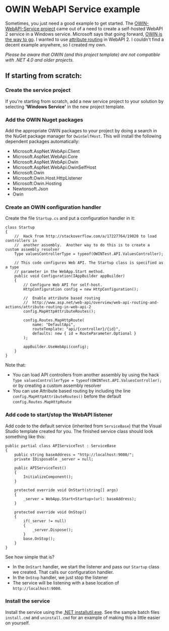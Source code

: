 OWIN WebAPI Service example
===========================

Sometimes, you just need a good example to get started.  The [OWIN-WebAPI-Service project](https://github.com/danesparza/OWIN-WebAPI-Service) came out of a need to create a self-hosted WebAPI 2 service in a Windows service.  Microsoft says that going forward, [OWIN is the way to go](http://www.asp.net/web-api/overview/hosting-aspnet-web-api/self-host-a-web-api).  I wanted to use [attribute routing](http://www.asp.net/web-api/overview/web-api-routing-and-actions/attribute-routing-in-web-api-2) in WebAPI 2.  I couldn't find a decent example anywhere, so I created my own. 

*Please be aware that OWIN (and this project template) are not compatible with .NET 4.0 and older projects.* 

## If starting from scratch:

### Create the service project ###
If you're starting from scratch, add a new service project to your solution by selecting **'Windows Service'** in the new project template.

### Add the OWIN Nuget packages ###
Add the appropriate OWIN packages to your project by doing a search in the NuGet package manager for `OwinSelfHost`.  This will install the following dependent packages automatically:
* Microsoft.AspNet.WebApi.Client
* Microsoft.AspNet.WebApi.Core
* Microsoft.AspNet.WebApi.Owin
* Microsoft.AspNet.WebApi.OwinSelfHost
* Microsoft.Owin
* Microsoft.Owin.Host.HttpListener
* Microsoft.Owin.Hosting
* Newtonsoft.Json
* Owin

### Create an OWIN configuration handler
Create the file `Startup.cs` and put a configuration handler in it:

    class Startup
    {
        //  Hack from http://stackoverflow.com/a/17227764/19020 to load controllers in 
        //  another assembly.  Another way to do this is to create a custom assembly resolver
        Type valuesControllerType = typeof(OWINTest.API.ValuesController);
    
        // This code configures Web API. The Startup class is specified as a type
        // parameter in the WebApp.Start method.
        public void Configuration(IAppBuilder appBuilder)
        {
            // Configure Web API for self-host. 
            HttpConfiguration config = new HttpConfiguration();
            
            //  Enable attribute based routing
            //  http://www.asp.net/web-api/overview/web-api-routing-and-actions/attribute-routing-in-web-api-2
            config.MapHttpAttributeRoutes();
    
            config.Routes.MapHttpRoute(
                name: "DefaultApi",
                routeTemplate: "api/{controller}/{id}",
                defaults: new { id = RouteParameter.Optional }
            );
    
            appBuilder.UseWebApi(config);
        } 
    }
    
Note that:
* You can load API controllers from another assembly by using the hack `Type valuesControllerType = typeof(OWINTest.API.ValuesController);` or by creating a custom assembly resolver
* You can use Attribute based routing by including the line `config.MapHttpAttributeRoutes()` before the default `config.Routes.MapHttpRoute`

### Add code to start/stop the WebAPI listener

Add code to the default service (inherited from `ServiceBase`) that the Visual Studio template created for you.  The finished service class should look something like this:

    public partial class APIServiceTest : ServiceBase
    {
        public string baseAddress = "http://localhost:9000/";
        private IDisposable _server = null;
        
        public APIServiceTest()
        {
            InitializeComponent();
        }
    
        protected override void OnStart(string[] args)
        {
            _server = WebApp.Start<Startup>(url: baseAddress);
        }
    
        protected override void OnStop()
        {
            if(_server != null)
            {
                _server.Dispose();
            }
            base.OnStop();
        }
    }

See how simple that is?  
* In the `OnStart` handler, we start the listener and pass our `Startup` class we created.  That calls our configuration handler.
* In the `OnStop` handler, we just stop the listener
* The service will be listening with a base location of `http://localhost:9000`.

### Install the service
Install the service using the [.NET installutil.exe](http://msdn.microsoft.com/en-us/library/50614e95(v=vs.110).aspx).  See the sample batch files `install.cmd` and `uninstall.cmd` for an example of making this a little easier on yourself.



